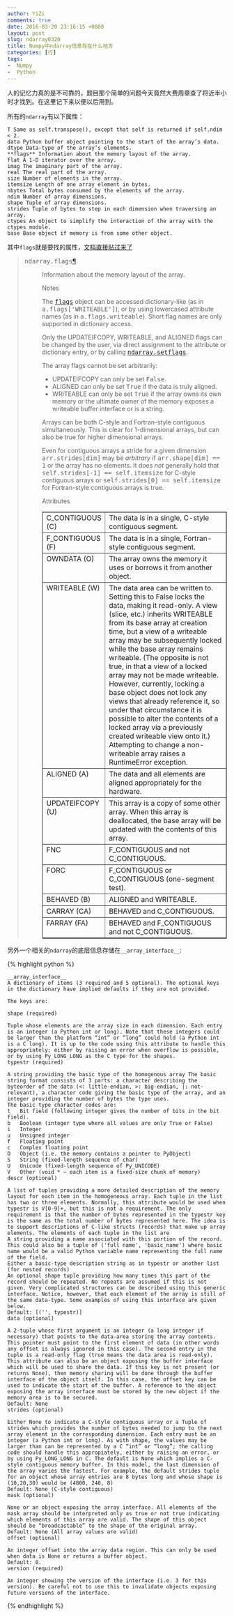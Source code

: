 ```yaml
---
author: YiZi
comments: true
date: 2016-03-20 23:16:15 +0800
layout: post
slug: ndarray0320
title: Numpy中ndarray信息存在什么地方
categories: [行]
tags:
-  Numpy
-  Python
---
```

人的记忆力真的是不可靠的，题目那个简单的问题今天竟然大费周章查了将近半小时才找到。在这里记下来以便以后用到。

所有的`ndarray`有以下属性：

	T Same as self.transpose(), except that self is returned if self.ndim < 2. 
	data Python buffer object pointing to the start of the array’s data. 
	dtype Data-type of the array’s elements. 
	**flags** Information about the memory layout of the array. 
	flat A 1-D iterator over the array. 
	imag The imaginary part of the array. 
	real The real part of the array. 
	size Number of elements in the array. 
	itemsize Length of one array element in bytes. 
	nbytes Total bytes consumed by the elements of the array. 
	ndim Number of array dimensions. 
	shape Tuple of array dimensions. 
	strides Tuple of bytes to step in each dimension when traversing an array. 
	ctypes An object to simplify the interaction of the array with the ctypes module. 
	base Base object if memory is from some other object. 

其中`flags`就是要找的属性，[文档直接贴过来了](//docs.scipy.org/doc/numpy/reference/generated/numpy.ndarray.flags.html)

<blockquote>
<dl class="attribute">
<dt id="numpy.ndarray.flags">
<tt class="descclassname">ndarray.</tt><tt class="descname">flags</tt><a class="headerlink" href="#numpy.ndarray.flags" title="Permalink to this definition">¶</a></dt>
<dd><p>Information about the memory layout of the array.</p>
<p class="rubric">Notes</p>
<p>The <a class="reference internal" href="#numpy.ndarray.flags" title="numpy.ndarray.flags"><tt class="xref py py-obj docutils literal"><span class="pre">flags</span></tt></a> object can be accessed dictionary-like (as in <tt class="docutils literal"><span class="pre">a.flags['WRITEABLE']</span></tt>),
or by using lowercased attribute names (as in <tt class="docutils literal"><span class="pre">a.flags.writeable</span></tt>). Short flag
names are only supported in dictionary access.</p>
<p>Only the UPDATEIFCOPY, WRITEABLE, and ALIGNED flags can be changed by
the user, via direct assignment to the attribute or dictionary entry,
or by calling <a class="reference internal" href="numpy.ndarray.setflags.html#numpy.ndarray.setflags" title="numpy.ndarray.setflags"><tt class="xref py py-obj docutils literal"><span class="pre">ndarray.setflags</span></tt></a>.</p>
<p>The array flags cannot be set arbitrarily:</p>
<ul class="simple">
<li>UPDATEIFCOPY can only be set <tt class="docutils literal"><span class="pre">False</span></tt>.</li>
<li>ALIGNED can only be set <tt class="docutils literal"><span class="pre">True</span></tt> if the data is truly aligned.</li>
<li>WRITEABLE can only be set <tt class="docutils literal"><span class="pre">True</span></tt> if the array owns its own memory
or the ultimate owner of the memory exposes a writeable buffer
interface or is a string.</li>
</ul>
<p>Arrays can be both C-style and Fortran-style contiguous simultaneously.
This is clear for 1-dimensional arrays, but can also be true for higher
dimensional arrays.</p>
<p>Even for contiguous arrays a stride for a given dimension
<tt class="docutils literal"><span class="pre">arr.strides[dim]</span></tt> may be <em>arbitrary</em> if <tt class="docutils literal"><span class="pre">arr.shape[dim]</span> <span class="pre">==</span> <span class="pre">1</span></tt>
or the array has no elements.
It does <em>not</em> generally hold that <tt class="docutils literal"><span class="pre">self.strides[-1]</span> <span class="pre">==</span> <span class="pre">self.itemsize</span></tt>
for C-style contiguous arrays or <tt class="docutils literal"><span class="pre">self.strides[0]</span> <span class="pre">==</span> <span class="pre">self.itemsize</span></tt> for
Fortran-style contiguous arrays is true.</p>
<p class="rubric">Attributes</p>
<table border="1" class="docutils">
<colgroup>
<col width="2%">
<col width="98%">
</colgroup>
<tbody valign="top">
<tr class="row-odd"><td>C_CONTIGUOUS (C)</td>
<td>The data is in a single, C-style contiguous segment.</td>
</tr>
<tr class="row-even"><td>F_CONTIGUOUS (F)</td>
<td>The data is in a single, Fortran-style contiguous segment.</td>
</tr>
<tr class="row-odd"><td>OWNDATA (O)</td>
<td>The array owns the memory it uses or borrows it from another object.</td>
</tr>
<tr class="row-even"><td>WRITEABLE (W)</td>
<td>The data area can be written to.  Setting this to False locks the data, making it read-only.  A view (slice, etc.) inherits WRITEABLE from its base array at creation time, but a view of a writeable array may be subsequently locked while the base array remains writeable. (The opposite is not true, in that a view of a locked array may not be made writeable.  However, currently, locking a base object does not lock any views that already reference it, so under that circumstance it is possible to alter the contents of a locked array via a previously created writeable view onto it.)  Attempting to change a non-writeable array raises a RuntimeError exception.</td>
</tr>
<tr class="row-odd"><td>ALIGNED (A)</td>
<td>The data and all elements are aligned appropriately for the hardware.</td>
</tr>
<tr class="row-even"><td>UPDATEIFCOPY (U)</td>
<td>This array is a copy of some other array. When this array is deallocated, the base array will be updated with the contents of this array.</td>
</tr>
<tr class="row-odd"><td>FNC</td>
<td>F_CONTIGUOUS and not C_CONTIGUOUS.</td>
</tr>
<tr class="row-even"><td>FORC</td>
<td>F_CONTIGUOUS or C_CONTIGUOUS (one-segment test).</td>
</tr>
<tr class="row-odd"><td>BEHAVED (B)</td>
<td>ALIGNED and WRITEABLE.</td>
</tr>
<tr class="row-even"><td>CARRAY (CA)</td>
<td>BEHAVED and C_CONTIGUOUS.</td>
</tr>
<tr class="row-odd"><td>FARRAY (FA)</td>
<td>BEHAVED and F_CONTIGUOUS and not C_CONTIGUOUS.</td>
</tr>
</tbody>
</table>
</dd></dl>
</blockquote>

另外一个相关的`ndarray`的底层信息存储在`__array_interface__`:

{% highlight python %}

	__array_interface__
	A dictionary of items (3 required and 5 optional). The optional keys in the dictionary have implied defaults if they are not provided.

	The keys are:

	shape (required)

	Tuple whose elements are the array size in each dimension. Each entry is an integer (a Python int or long). Note that these integers could be larger than the platform “int” or “long” could hold (a Python int is a C long). It is up to the code using this attribute to handle this appropriately; either by raising an error when overflow is possible, or by using Py_LONG_LONG as the C type for the shapes.
	typestr (required)

	A string providing the basic type of the homogenous array The basic string format consists of 3 parts: a character describing the byteorder of the data (<: little-endian, >: big-endian, |: not-relevant), a character code giving the basic type of the array, and an integer providing the number of bytes the type uses.
	The basic type character codes are:
	t	Bit field (following integer gives the number of bits in the bit field).
	b	Boolean (integer type where all values are only True or False)
	i	Integer
	u	Unsigned integer
	f	Floating point
	c	Complex floating point
	O	Object (i.e. the memory contains a pointer to PyObject)
	S	String (fixed-length sequence of char)
	U	Unicode (fixed-length sequence of Py_UNICODE)
	V	Other (void * – each item is a fixed-size chunk of memory)
	descr (optional)

	A list of tuples providing a more detailed description of the memory layout for each item in the homogeneous array. Each tuple in the list has two or three elements. Normally, this attribute would be used when typestr is V[0-9]+, but this is not a requirement. The only requirement is that the number of bytes represented in the typestr key is the same as the total number of bytes represented here. The idea is to support descriptions of C-like structs (records) that make up array elements. The elements of each tuple in the list are
	A string providing a name associated with this portion of the record. This could also be a tuple of ('full name', 'basic_name') where basic name would be a valid Python variable name representing the full name of the field.
	Either a basic-type description string as in typestr or another list (for nested records)
	An optional shape tuple providing how many times this part of the record should be repeated. No repeats are assumed if this is not given. Very complicated structures can be described using this generic interface. Notice, however, that each element of the array is still of the same data-type. Some examples of using this interface are given below.
	Default: [('', typestr)]
	data (optional)

	A 2-tuple whose first argument is an integer (a long integer if necessary) that points to the data-area storing the array contents. This pointer must point to the first element of data (in other words any offset is always ignored in this case). The second entry in the tuple is a read-only flag (true means the data area is read-only).
	This attribute can also be an object exposing the buffer interface which will be used to share the data. If this key is not present (or returns None), then memory sharing will be done through the buffer interface of the object itself. In this case, the offset key can be used to indicate the start of the buffer. A reference to the object exposing the array interface must be stored by the new object if the memory area is to be secured.
	Default: None
	strides (optional)

	Either None to indicate a C-style contiguous array or a Tuple of strides which provides the number of bytes needed to jump to the next array element in the corresponding dimension. Each entry must be an integer (a Python int or long). As with shape, the values may be larger than can be represented by a C “int” or “long”; the calling code should handle this appropiately, either by raising an error, or by using Py_LONG_LONG in C. The default is None which implies a C-style contiguous memory buffer. In this model, the last dimension of the array varies the fastest. For example, the default strides tuple for an object whose array entries are 8 bytes long and whose shape is (10,20,30) would be (4800, 240, 8)
	Default: None (C-style contiguous)
	mask (optional)

	None or an object exposing the array interface. All elements of the mask array should be interpreted only as true or not true indicating which elements of this array are valid. The shape of this object should be “broadcastable” to the shape of the original array.
	Default: None (All array values are valid)
	offset (optional)

	An integer offset into the array data region. This can only be used when data is None or returns a buffer object.
	Default: 0.
	version (required)

	An integer showing the version of the interface (i.e. 3 for this version). Be careful not to use this to invalidate objects exposing future versions of the interface.


{% endhighlight %}